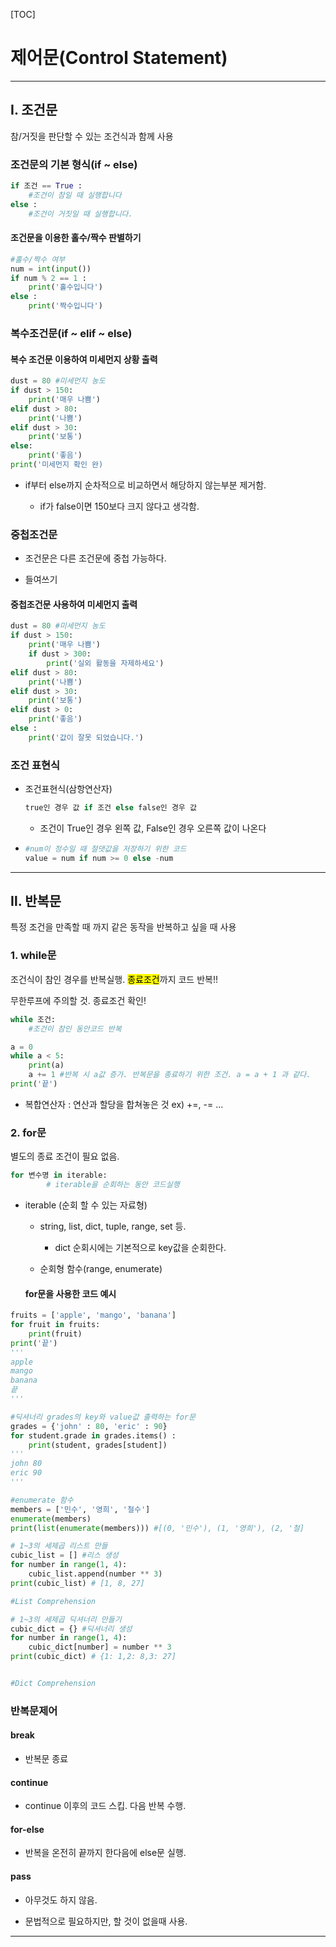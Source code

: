 [TOC]

# 제어문(Control Statement)

---

## Ⅰ. 조건문

참/거짓을 판단할 수 있는 조건식과 함께 사용

### 조건문의 기본 형식(if ~ else)

```python
if 조건 == True :
    #조건이 참일 때 실행합니다
else :
    #조건이 거짓일 때 실행합니다.    
```

#### 조건문을 이용한 홀수/짝수 판별하기

```python
#홀수/짝수 여부
num = int(input())
if num % 2 == 1 :
    print('홀수입니다')
else :
    print('짝수입니다')
```

### 복수조건문(if ~ elif ~ else)

#### 복수 조건문 이용하여 미세먼지 상황 출력

```python
dust = 80 #미세먼지 농도
if dust > 150:
    print('매우 나쁨')
elif dust > 80:
    print('나쁨')
elif dust > 30:
    print('보통')
else:
    print('좋음')
print('미세먼지 확인 완)
```

- if부터 else까지 순차적으로 비교하면서 해당하지 않는부분 제거함.
  
  - if가 false이면 150보다 크지 않다고 생각함.

### 중첩조건문

- 조건문은 다른 조건문에 중첩 가능하다.

- 들여쓰기

#### 중첩조건문 사용하여 미세먼지 출력

```python
dust = 80 #미세먼지 농도
if dust > 150:
    print('매우 나쁨')
    if dust > 300:
        print('실외 활동을 자제하세요')
elif dust > 80:
    print('나쁨')
elif dust > 30:
    print('보통')
elif dust > 0:
    print('좋음')
else :
    print('값이 잘못 되었습니다.')                
```

### 조건 표현식

- 조건표현식(삼항연산자)
  
  ```python
  true인 경우 값 if 조건 else false인 경우 값
  ```
  
  - 조건이 True인 경우 왼쪽 값, False인 경우 오른쪽 값이 나온다

- ```python
  #num이 정수일 때 절댓값을 저장하기 위한 코드
  value = num if num >= 0 else -num 
  ```

--- 

## Ⅱ. 반복문

특정 조건을 만족할 때 까지 같은 동작을 반복하고 싶을 때 사용

### 

### 1. while문

조건식이 참인 경우를 반복실행. <mark>종료조건</mark>까지 코드 반복!!

무한루프에 주의할 것. 종료조건 확인!

```python
while 조건:
    #조건이 참인 동안코드 반복
```

```python
a = 0
while a < 5:
    print(a)
    a += 1 #반복 시 a값 증가. 반복문을 종료하기 위한 조건. a = a + 1 과 같다. 
print('끝')
```

- 복합연산자 : 연산과 할당을 합쳐놓은 것 ex) +=, -= ...

### 

### 2. for문

별도의 종료 조건이 필요 없음. 

```python
for 변수명 in iterable:
        # iterable을 순회하는 동안 코드실행
```

- iterable (순회 할 수 있는 자료형)
  
  - string, list, dict, tuple, range, set 등.
    
    - dict 순회시에는 기본적으로 key값을 순회한다. 
  
  - 순회형 함수(range, enumerate)
  
  #### for문을 사용한 코드 예시

```python
fruits = ['apple', 'mango', 'banana']
for fruit in fruits:
    print(fruit)
print('끝')
'''
apple
mango
banana
끝
'''
```

```python
#딕셔너리 grades의 key와 value값 출력하는 for문
grades = {'john' : 80, 'eric' : 90}
for student.grade in grades.items() :
    print(student, grades[student])
'''
john 80
eric 90
'''
```

```python
#enumerate 함수
members = ['민수', '영희', '철수']
enumerate(members)
print(list(enumerate(members))) #[(0, '민수'), (1, '영희'), (2, '철]
```

```python
# 1~3의 세제곱 리스트 만들
cubic_list = [] #리스 생성
for number in range(1, 4):
    cubic_list.append(number ** 3)
print(cubic_list) # [1, 8, 27]

#List Comprehension
```

```python
# 1~3의 세제곱 딕셔너리 만들기
cubic_dict = {} #딕셔너리 생성
for number in range(1, 4):
    cubic_dict[number] = number ** 3
print(cubic_dict) # {1: 1,2: 8,3: 27]


#Dict Comprehension
```

### 반복문제어

#### break

- 반복문 종료

#### continue

- continue 이후의 코드 스킵. 다음 반복 수행.

#### for-else

- 반복을 온전히 끝까지 한다음에 else문 실행.

#### pass

- 아무것도 하지 않음.

- 문법적으로 필요하지만, 할 것이 없을때 사용.

---
